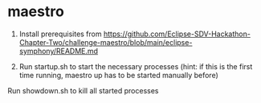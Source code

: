 # maestro

1. Install prerequisites from https://github.com/Eclipse-SDV-Hackathon-Chapter-Two/challenge-maestro/blob/main/eclipse-symphony/README.md

2. Run startup.sh to start the necessary processes (hint: if this is the first time running, maestro up has to be started manually before)

Run showdown.sh to kill all started processes